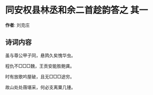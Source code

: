 # 同安权县林丞和余二首趁韵答之  其一

**作者**: 刘克庄

## 诗词内容

虽与尊公甲子同，悬鹑久矣愧华虫。

程仇不□□□魏，王贡安能胜鲍龚。

时有放歌吟屋破，且无□□□途穷。

故山处处薇堪采，何必支离粟几锺。

